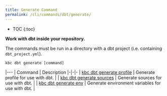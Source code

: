 ```yaml
---
title: Generate Command
permalink: /cli/commands/dbt/generate/
---
```


* TOC
{:toc}

**Work with dbt inside your repository.**

The commands must be run in a directory with a dbt project (i.e. containing `dbt_project.yml`).

```
kbc dbt generate [command]
```

|---
| Command | Description
|-|-|-
| [kbc dbt generate profile](/cli/commands/dbt/generate/profile/) | Generate profile for use with dbt. |
| [kbc dbt generate sources](/cli/commands/dbt/generate/sources/) | Generate sources for use with dbt. |
| [kbc dbt generate env](/cli/commands/dbt/generate/env/) | Generate environment variables for use with dbt. |
